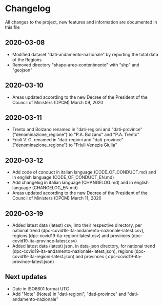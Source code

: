 ﻿# Changelog

All changes to the project, new features and information are documented in this file

## 2020-03-08

- Modified dataset "dati-andamento-nazionale" by reporting the total data of the Regions
- Removed directory "shape-aree-contenimento" with "shp" and "geojson"

## 2020-03-10

- Areas updated according to the new Decree of the President of the Council of Ministers (DPCM) March 09, 2020

## 2020-03-11

- Trento and Bolzano renamed in "dati-regioni and "dati-province" ("denominazione_regione") to "P.A. Bolzano" and "P.A. Trento"
- Friuli V. G. renamed in "dati-regioni and "dati-province" ("denominazione_regione") to "Friuli Venezia Giulia"

## 2020-03-12

- Add code of conduct in italian language (CODE_OF_CONDUCT.md) and in english language (CODE_OF_CONDUCT_EN.md)
- Add changelog in italian language (CHANGELOG.md) and in english language (CHANGELOG_EN.md)
- Areas updated according to the new Decree of the President of the Council of Ministers (DPCM) March 11, 2020

## 2020-03-19

- Added latest data (latest) csv, into their respective directory, per national trend (dpc-covid19-ita-andamento-nazionale-latest.csv), regions (dpc-covid19-ita-regioni-latest.csv) and provinces (dpc-covid19-ita-province-latest.csv)
- Added latest data (latest) json, in data-json directory, for national trend (dpc-covid19-ita-andamento-nazionale-latest.json), regions (dpc-covid19-ita-regioni-latest.json) and provinces ( dpc-covid19-ita-province-latest.json)

## Next updates

- Date in ISO8601 format UTC
- Add "Note" (Notes) in "dati-regioni", "dati-province" and "dati-andamento-nazionale"